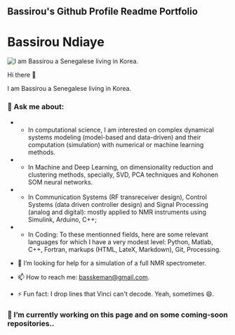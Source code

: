 ## Bassirou's Github Profile Readme Portfolio

# Bassirou Ndiaye

![I am Bassirou a Senegalese living in Korea.](https://pbs.twimg.com/profile_banners/377402778/1672025817/1080x360)


Hi there 👋

I am Bassirou a Senegalese living in Korea. 

### 💬 Ask me about:
- - In computational science, I am interested on complex dynamical systems modeling (model-based and data-driven) and their computation (simulation) with numerical or machine learning methods.

- - In Machine and Deep Learning, on dimensionality reduction and clustering methods, specially, SVD, PCA techniques and Kohonen SOM neural networks.

- - In Communication Systems (RF transreceiver design), Control Systems (data driven controller design) and Signal Processing (analog and digital): mostly applied to NMR instruments using Simulink, Arduino, C++;


- - In Coding: To these mentionned fields, here are some relevant languages for which I have a very modest level: Python, Matlab, C++, Fortran, markups (HTML, LateX, Markdown), Git, Processing.


- 🤔 I’m looking for help for a simulation of a full NMR spectrometer.
- 📫 How to reach me: basskeman@gmail.com.

- ⚡ Fun fact: I drop lines that Vinci can't decode. Yeah, sometimes 😄.

### 🔭 I’m currently working on this page and on some coming-soon repositories..  
